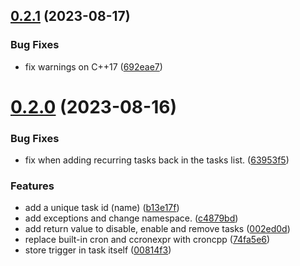 ## [0.2.1](https://github.com/mr-j0nes/Scheduler/compare/v0.2.0...v0.2.1) (2023-08-17)


### Bug Fixes

* fix warnings on C++17 ([692eae7](https://github.com/mr-j0nes/Scheduler/commit/692eae779a5587f84af81c95c6ef9a3379a8f729))



# [0.2.0](https://github.com/mr-j0nes/Scheduler/compare/b13e17fcf11af83eb00fe8505dd26af47aa1ebe4...v0.2.0) (2023-08-16)


### Bug Fixes

* fix when adding recurring tasks back in the tasks list. ([63953f5](https://github.com/mr-j0nes/Scheduler/commit/63953f5a71149e1f5f3d54c77113f02e9915e223))


### Features

* add a unique task id (name) ([b13e17f](https://github.com/mr-j0nes/Scheduler/commit/b13e17fcf11af83eb00fe8505dd26af47aa1ebe4))
* add exceptions and change namespace. ([c4879bd](https://github.com/mr-j0nes/Scheduler/commit/c4879bd8aea00f09377971827e81cd5e67cd55d9))
* add return value to disable, enable and remove tasks ([002ed0d](https://github.com/mr-j0nes/Scheduler/commit/002ed0d6065cdbc05f6cebc3bec04338b6b4d961))
* replace built-in cron and ccronexpr with croncpp ([74fa5e6](https://github.com/mr-j0nes/Scheduler/commit/74fa5e64bb09ba45e1bf77d76a4fe1336b43c1e8))
* store trigger in task itself ([00814f3](https://github.com/mr-j0nes/Scheduler/commit/00814f3bf23fe1c63baa99374ae46073f154c27f))



